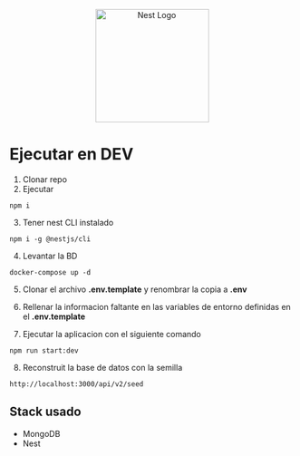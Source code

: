 <p align="center">
  <a href="http://nestjs.com/" target="blank"><img src="https://nestjs.com/img/logo-small.svg" width="200" alt="Nest Logo" /></a>
</p>

# Ejecutar en DEV

1. Clonar repo
2. Ejecutar

```
npm i
```

3. Tener nest CLI instalado

```
npm i -g @nestjs/cli
``` 
4. Levantar la BD

```
docker-compose up -d
```

5. Clonar el archivo __.env.template__ y renombrar la copia a __.env__

6. Rellenar la informacion faltante en las variables de entorno definidas en el __.env.template__

7. Ejecutar la aplicacion con el siguiente comando

```
npm run start:dev
```

8. Reconstruit la base de datos con la semilla

```
http://localhost:3000/api/v2/seed
```



## Stack usado
* MongoDB
* Nest


